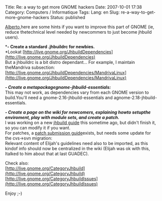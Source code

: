 Title: Re: a way to get more GNOME hackers
Date: 2007-10-01 17:38
Category: Computers / Informatique
Tags:
Lang: en
Slug: re-a-way-to-get-more-gnome-hackers
Status: published

[Alberto](http://aruiz.typepad.com/siliconisland/2007/04/lets_make_it_ea.html),here are some hints if you want to improve this part of GNOME (ie, reduce thetechnical level needed by newcommers to just become jhbuild users).  
  
***- Create a standard .jhbuildrc for newbies.**  
*Lookat [http://live.gnome.org/JhbuildDependencies](http://live.gnome.org/JhbuildDependencies)  
But a jhbuildrc is a bit distro dependant... For example, I maintain theMandriva subsection:  
[http://live.gnome.org/JhbuildDependencies/MandrivaLinux](http://live.gnome.org/JhbuildDependencies/MandrivaLinux)  
  
***- Create a metapackagegnome-jhbuild-essentials:***  
This may not work, as dependencies vary from each GNOME version to build.You'll need a gnome-2.16-jhbuild-essentials and agnome-2.18-jhbuild-essentials.  
  
***- Create a page on the wiki for newcomers, explaining howto setupthe enviroment, play with module sets, and create a patch.***  
I was working on a new [jhbuild guide](http://live.gnome.org/LuisMenina/JhbuildGuide) this sometime ago, but didn't finish it, so you can modify it if you want.  
For patches, a [patch submission guide](http://live.gnome.org/GnomeLove/SubmittingPatches)exists, but needs some update for the cvs-&gt;svn migration:  
Relevant content of Elijah's guidelines need also to be imported, as this kindof info should now be centralized in the wiki (Elijah was ok with this, Italked to him about that at last GUADEC).  
  
Check also:  
[http://live.gnome.org/CategoryJhbuild](http://live.gnome.org/CategoryJhbuild)  
[http://live.gnome.org/CategoryJhbuildIssues](http://live.gnome.org/CategoryJhbuildIssues)  
  
Enjoy ;-)
